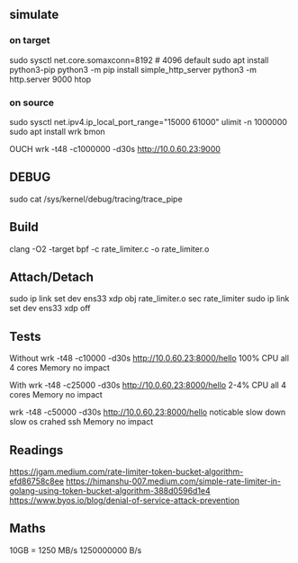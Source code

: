 
## simulate
### on target
sudo sysctl net.core.somaxconn=8192 # 4096 default
sudo apt install python3-pip
python3 -m pip install simple_http_server
python3 -m http.server 9000
htop

### on source
sudo sysctl net.ipv4.ip_local_port_range="15000 61000"
ulimit -n 1000000
sudo apt install wrk bmon

OUCH
wrk -t48 -c1000000 -d30s http://10.0.60.23:9000 

## DEBUG
sudo cat /sys/kernel/debug/tracing/trace_pipe

## Build
clang -O2 -target bpf -c rate_limiter.c -o rate_limiter.o

## Attach/Detach
sudo ip link set dev ens33 xdp obj rate_limiter.o sec rate_limiter
 sudo ip link set dev ens33 xdp off

## Tests
Without
wrk -t48 -c10000 -d30s http://10.0.60.23:8000/hello
100% CPU all 4 cores
Memory no impact

With
wrk -t48 -c25000 -d30s http://10.0.60.23:8000/hello
2-4% CPU all 4 cores
Memory no impact

wrk -t48 -c50000 -d30s http://10.0.60.23:8000/hello
noticable slow down slow os crahed ssh
Memory no impact

## Readings
https://jgam.medium.com/rate-limiter-token-bucket-algorithm-efd86758c8ee
https://himanshu-007.medium.com/simple-rate-limiter-in-golang-using-token-bucket-algorithm-388d0596d1e4
https://www.byos.io/blog/denial-of-service-attack-prevention

## Maths
10GB = 1250 MB/s
1250000000 B/s
